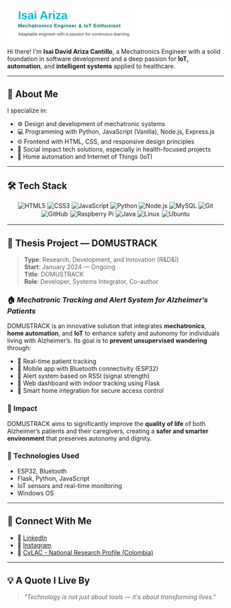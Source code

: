 ![Header](assets/svg.svg)
Hi there! I'm **Isai David Ariza Cantillo**, a Mechatronics Engineer with a solid foundation in software development and a deep passion for **IoT, automation**, and **intelligent systems** applied to healthcare.

---

## 💼 About Me

I specialize in:

- ⚙️ Design and development of mechatronic systems  
- 💻 Programming with Python, JavaScript (Vanilla), Node.js, Express.js  
- 🌐 Frontend with HTML, CSS, and responsive design principles  
- 🧠 Social impact tech solutions, especially in health-focused projects  
- 📡 Home automation and Internet of Things (IoT)

---

## 🛠️ Tech Stack

<p align="center">
  <img src="https://cdn.jsdelivr.net/gh/devicons/devicon/icons/html5/html5-original.svg" width="40" alt="HTML5" />
  <img src="https://cdn.jsdelivr.net/gh/devicons/devicon/icons/css3/css3-original.svg" width="40" alt="CSS3" />
  <img src="https://cdn.jsdelivr.net/gh/devicons/devicon/icons/javascript/javascript-original.svg" width="40" alt="JavaScript" />
  <img src="https://cdn.jsdelivr.net/gh/devicons/devicon/icons/python/python-original.svg" width="40" alt="Python" />
  <img src="https://cdn.jsdelivr.net/gh/devicons/devicon/icons/nodejs/nodejs-original.svg" width="40" alt="Node.js" />
  <img src="https://cdn.jsdelivr.net/gh/devicons/devicon/icons/mysql/mysql-original.svg" width="40" alt="MySQL" />
  <img src="https://cdn.jsdelivr.net/gh/devicons/devicon/icons/git/git-original.svg" width="40" alt="Git" />
  <img src="https://cdn.jsdelivr.net/gh/devicons/devicon/icons/github/github-original.svg" width="40" alt="GitHub" style="background-color: white; border-radius: 4px; padding: 2px;" />
  <img src="https://cdn.jsdelivr.net/gh/devicons/devicon/icons/raspberrypi/raspberrypi-original.svg" width="40" alt="Raspberry Pi" />
  <img src="https://cdn.jsdelivr.net/gh/devicons/devicon/icons/java/java-original.svg" width="40" alt="Java" />
  <img src="https://cdn.jsdelivr.net/gh/devicons/devicon/icons/linux/linux-original.svg" width="40" alt="Linux" />
  <img src="https://cdn.jsdelivr.net/gh/devicons/devicon/icons/ubuntu/ubuntu-plain.svg" width="40" alt="Ubuntu" style="background-color: white; border-radius: 4px; padding: 2px;" />
</p>


---

## 🧠 Thesis Project — DOMUSTRACK

> **Type**: Research, Development, and Innovation (R&D&I)  
> **Start**: January 2024 — Ongoing  
> **Title**: DOMUSTRACK  
> **Role**: Developer, Systems Integrator, Co-author

### 🏠 *Mechatronic Tracking and Alert System for Alzheimer’s Patients*

DOMUSTRACK is an innovative solution that integrates **mechatronics**, **home automation**, and **IoT** to enhance safety and autonomy for individuals living with Alzheimer’s. Its goal is to **prevent unsupervised wandering** through:

- 🔐 Real-time patient tracking  
- 📲 Mobile app with Bluetooth connectivity (ESP32)  
- 📍 Alert system based on RSSI (signal strength)  
- 🧭 Web dashboard with indoor tracking using Flask  
- 🏡 Smart home integration for secure access control  

### 🎯 Impact

DOMUSTRACK aims to significantly improve the **quality of life** of both Alzheimer’s patients and their caregivers, creating a **safer and smarter environment** that preserves autonomy and dignity.

### 🔧 Technologies Used

- ESP32, Bluetooth
- Flask, Python, JavaScript
- IoT sensors and real-time monitoring
- Windows OS

---

## 🔗 Connect With Me

- 💼 [LinkedIn](https://www.linkedin.com/in/isai-david-ariza-cantillo-bab35b367/)
- 📸 [Instagram](https://www.instagram.com/isaiariza22)
- 📄 [CvLAC - National Research Profile (Colombia)](https://scienti.minciencias.gov.co/cvlac/visualizador/generarCurriculoCv.do?cod_rh=0002091448)

---

## 💡 A Quote I Live By

> _"Technology is not just about tools — it's about transforming lives."_

